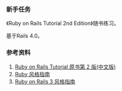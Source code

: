 ### 新手任务

《Ruby on Rails Tutorial  2nd Edition》随书练习。

基于Rails 4.0。


### 参考资料

1. [Ruby on Rails Tutorial 原书第 2 版(中文版)](http://railstutorial-china.org/)
2. [Ruby 风格指南](https://github.com/JuanitoFatas/ruby-style-guide/blob/master/README-zhCN.md)
3. [Ruby on Rails 3 风格指南](https://github.com/JuanitoFatas/rails-style-guide/blob/master/README-zhCN.md)